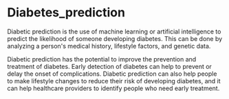 # Diabetes_prediction
Diabetic prediction is the use of machine learning or artificial intelligence to predict the likelihood of someone developing diabetes. This can be done by analyzing a person's medical history, lifestyle factors, and genetic data.

Diabetic prediction has the potential to improve the prevention and treatment of diabetes. Early detection of diabetes can help to prevent or delay the onset of complications. Diabetic prediction can also help people to make lifestyle changes to reduce their risk of developing diabetes, and it can help healthcare providers to identify people who need early treatment.


